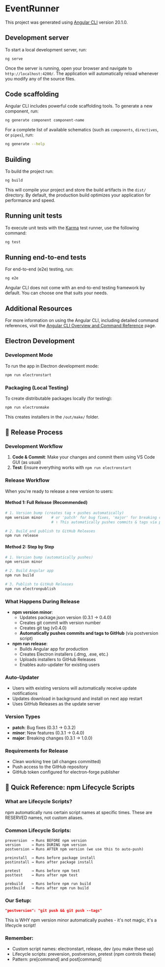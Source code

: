 # EventRunner

This project was generated using [Angular CLI](https://github.com/angular/angular-cli) version 20.1.0.

## Development server

To start a local development server, run:

```bash
ng serve
```

Once the server is running, open your browser and navigate to `http://localhost:4200/`. The application will automatically reload whenever you modify any of the source files.

## Code scaffolding

Angular CLI includes powerful code scaffolding tools. To generate a new component, run:

```bash
ng generate component component-name
```

For a complete list of available schematics (such as `components`, `directives`, or `pipes`), run:

```bash
ng generate --help
```

## Building

To build the project run:

```bash
ng build
```

This will compile your project and store the build artifacts in the `dist/` directory. By default, the production build optimizes your application for performance and speed.

## Running unit tests

To execute unit tests with the [Karma](https://karma-runner.github.io) test runner, use the following command:

```bash
ng test
```

## Running end-to-end tests

For end-to-end (e2e) testing, run:

```bash
ng e2e
```

Angular CLI does not come with an end-to-end testing framework by default. You can choose one that suits your needs.

## Additional Resources

For more information on using the Angular CLI, including detailed command references, visit the [Angular CLI Overview and Command Reference](https://angular.dev/tools/cli) page.

## Electron Development

### Development Mode
To run the app in Electron development mode:

```bash
npm run electronstart
```

### Packaging (Local Testing)
To create distributable packages locally (for testing):

```bash
npm run electronmake
```
This creates installers in the `/out/make/` folder.

## 🚀 Release Process

### Development Workflow
1. **Code & Commit**: Make your changes and commit them using VS Code GUI (as usual)
2. **Test**: Ensure everything works with `npm run electronstart`

### Release Workflow
When you're ready to release a new version to users:

#### Method 1: Full Release (Recommended)
```bash
# 1. Version bump (creates tag + pushes automatically)
npm version minor    # or 'patch' for bug fixes, 'major' for breaking changes
                     # ↑ This automatically pushes commits & tags via postversion script

# 2. Build and publish to GitHub Releases
npm run release
```

#### Method 2: Step by Step
```bash
# 1. Version bump (automatically pushes)
npm version minor

# 2. Build Angular app
npm run build

# 3. Publish to GitHub Releases
npm run electronpublish
```

### What Happens During Release
- **npm version minor**: 
  - Updates package.json version (0.3.1 → 0.4.0)
  - Creates git commit with version number
  - Creates git tag (v0.4.0)
  - **Automatically pushes commits and tags to GitHub** (via postversion script)
- **npm run release**:
  - Builds Angular app for production
  - Creates Electron installers (.dmg, .exe, etc.)
  - Uploads installers to GitHub Releases
  - Enables auto-updater for existing users

### Auto-Updater
- Users with existing versions will automatically receive update notifications
- Updates download in background and install on next app restart
- Uses GitHub Releases as the update server

### Version Types
- **patch**: Bug fixes (0.3.1 → 0.3.2)
- **minor**: New features (0.3.1 → 0.4.0) 
- **major**: Breaking changes (0.3.1 → 1.0.0)

### Requirements for Release
- Clean working tree (all changes committed)
- Push access to the GitHub repository
- GitHub token configured for electron-forge publisher

## 📝 Quick Reference: npm Lifecycle Scripts

### What are Lifecycle Scripts?
npm automatically runs certain script names at specific times. These are RESERVED names, not custom aliases.

### Common Lifecycle Scripts:
```
preversion  → Runs BEFORE npm version
version     → Runs DURING npm version  
postversion → Runs AFTER npm version (we use this to auto-push)

preinstall  → Runs before package install
postinstall → Runs after package install

pretest     → Runs before npm test
posttest    → Runs after npm test

prebuild    → Runs before npm run build
postbuild   → Runs after npm run build
```

### Our Setup:
```json
"postversion": "git push && git push --tags"
```
This is WHY npm version minor automatically pushes - it's not magic, it's a lifecycle script!

### Remember:
- Custom script names: electronstart, release, dev (you make these up)
- Lifecycle scripts: preversion, postversion, pretest (npm controls these)
- Pattern: pre[command] and post[command]
